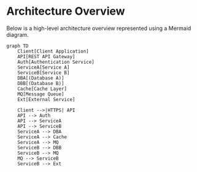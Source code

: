 # Architecture Overview

Below is a high-level architecture overview represented using a Mermaid diagram.

```mermaid
graph TD
    Client[Client Application]
    API[REST API Gateway]
    Auth[Authentication Service]
    ServiceA[Service A]
    ServiceB[Service B]
    DBA[(Database A)]
    DBB[(Database B)]
    Cache[Cache Layer]
    MQ[Message Queue]
    Ext[External Service]

    Client -->|HTTPS| API
    API --> Auth
    API --> ServiceA
    API --> ServiceB
    ServiceA --> DBA
    ServiceA --> Cache
    ServiceA --> MQ
    ServiceB --> DBB
    ServiceB --> MQ
    MQ --> ServiceB
    ServiceB --> Ext
```